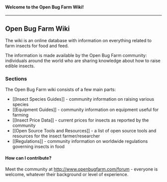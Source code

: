 #### Welcome to the Open Bug Farm Wiki!





***


## Open Bug Farm Wiki

The wiki is an online database with information on everything related to farm insects for food and feed. 

The information is made available by the Open Bug Farm community: individuals around the world who are sharing knowledge about how to raise edible insects.

### Sections
The Open Bug Farm wiki consists of a few main parts:

* [[Insect Species Guides]] - community information on raising various species
* [[Equipment Guides]] - community information on equipment useful for farming
* [[Insect Price Data]] - current prices for insects as reported by the community
* [[Open Source Tools and Resources]] - a list of open source tools and resources for the insect farmer/researcher
* [[Regulations]] - community information on worldwide regulations governing insects in food






#### How can I contribute?
Meet the community at http://www.openbugfarm.com/forum - everyone is welcome, whatever their background or level of experience.

